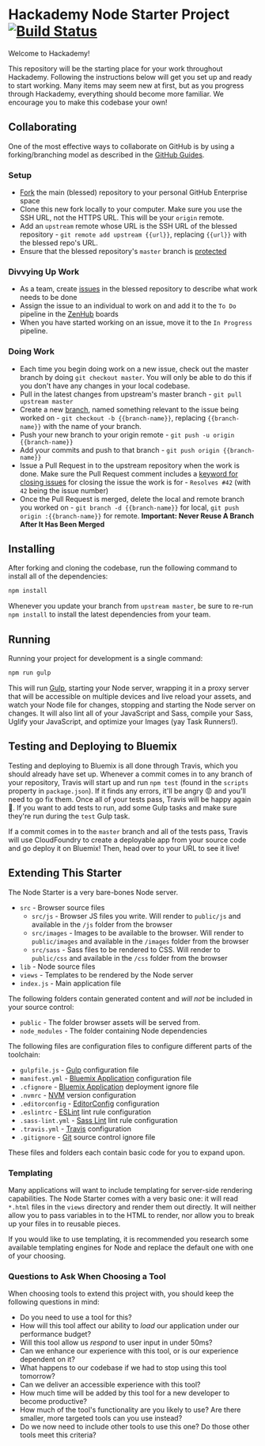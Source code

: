 # Hackademy Node Starter Project [![Build Status](https://travis.ibm.com/hackademy-live/ha15--djwatson.svg?token=xukZzZdyHr3ssbkMSwSf&branch=master)](https://travis.ibm.com/hackademy-live/ha15--djwatson.svg?token=xukZzZdyHr3ssbkMSwSf&branch=master)

Welcome to Hackademy!

This repository will be the starting place for your work throughout Hackademy. Following the instructions below will get you set up and ready to start working. Many items may seem new at first, but as you progress through Hackademy, everything should become more familiar. We encourage you to make this codebase your own!

## Collaborating

One of the most effective ways to collaborate on GitHub is by using a forking/branching model as described in the [GitHub Guides](https://guides.github.com/).

### Setup

* [Fork](https://guides.github.com/activities/forking/) the main (blessed) repository to your personal GitHub Enterprise space
* Clone this new fork locally to your computer. Make sure you use the SSH URL, not the HTTPS URL. This will be your `origin` remote.
* Add an `upstream` remote whose URL is the SSH URL of the blessed repository - `git remote add upstream {{url}}`, replacing `{{url}}` with the blessed repo's URL.
* Ensure that the blessed repository's `master` branch is [protected](https://help.github.com/articles/about-protected-branches/)

### Divvying Up Work

* As a team, create [issues](https://guides.github.com/features/issues/) in the blessed repository to describe what work needs to be done
* Assign the issue to an individual to work on and add it to the `To Do` pipeline in the [ZenHub](ibm.biz/zenhub-install) boards
* When you have started working on an issue, move it to the `In Progress` pipeline.

### Doing Work

* Each time you begin doing work on a new issue, check out the master branch by doing `git checkout master`. You will only be able to do this if you don't have any changes in your local codebase.
* Pull in the latest changes from upstream's master branch - `git pull upstream master`
* Create a new [branch](https://guides.github.com/introduction/flow/), named something relevant to the issue being worked on - `git checkout -b {{branch-name}}`, replacing `{{branch-name}}` with the name of your branch.
* Push your new branch to your origin remote - `git push -u origin {{branch-name}}`
* Add your commits and push to that branch - `git push origin {{branch-name}}`
* Issue a Pull Request in to the upstream repository when the work is done. Make sure the Pull Request comment includes a [keyword for closing issues](https://help.github.com/articles/closing-issues-via-commit-messages/) for closing the issue the work is for - `Resolves #42` (with `42` being the issue number)
* Once the Pull Request is merged, delete the local and remote branch you worked on - `git branch -d {{branch-name}}` for local, `git push origin :{{branch-name}}` for remote. **Important: Never Reuse A Branch After It Has Been Merged**

## Installing

After forking and cloning the codebase, run the following command to install all of the dependencies:

```bash
npm install
```

Whenever you update your branch from `upstream master`, be sure to re-run `npm install` to install the latest dependencies from your team.

## Running

Running your project for development is a single command:

```bash
npm run gulp
```

This will run [Gulp](http://gulpjs.com/), starting your Node server, wrapping it in a proxy server that will be accessible on multiple devices and live reload your assets, and watch your Node file for changes, stopping and starting the Node server on changes. It will also lint all of your JavaScript and Sass, compile your Sass, Uglify your JavaScript, and optimize your Images (yay Task Runners!).

## Testing and Deploying to Bluemix

Testing and deploying to Bluemix is all done through Travis, which you should already have set up. Whenever a commit comes in to any branch of your repository, Travis will start up and run `npm test` (found in the `scripts` property in `package.json`). If it finds any errors, it'll be angry :rage: and you'll need to go fix them. Once all of your tests pass, Travis will be happy again :green_heart:. If you want to add tests to run, add some Gulp tasks and make sure they're run during the `test` Gulp task.

If a commit comes in to the `master` branch and all of the tests pass, Travis will use CloudFoundry to create a deployable app from your source code and go deploy it on Bluemix! Then, head over to your URL to see it live!

## Extending This Starter

The Node Starter is a very bare-bones Node server.

* `src` - Browser source files
  * `src/js` - Browser JS files you write. Will render to `public/js` and available in the `/js` folder from the browser
  * `src/images` - Images to be available to the browser. Will render to `public/images` and available in the `/images` folder from the browser
  * `src/sass` - Sass files to be rendered to CSS. Will render to `public/css` and available in the `/css` folder from the browser
* `lib` - Node source files
* `views` - Templates to be rendered by the Node server
* `index.js` - Main application file

The following folders contain generated content and _will not_ be included in your source control:

* `public` - The folder browser assets will be served from.
* `node_modules` - The folder containing Node dependencies

The following files are configuration files to configure different parts of the toolchain:

* `gulpfile.js` - [Gulp](http://gulpjs.com/) configuration file
* `manifest.yml` - [Bluemix Application](https://docs.cloudfoundry.org/devguide/deploy-apps/manifest.html) configuration file
* `.cfignore` - [Bluemix Application](https://docs.cloudfoundry.org/devguide/deploy-apps/prepare-to-deploy.html) deployment ignore file
* `.nvmrc` - [NVM](https://github.com/creationix/nvm) version configuration
* `.editorconfig` - [EditorConfig](http://editorconfig.org/) configuration
* `.eslintrc` - [ESLint](http://eslint.org/) lint rule configuration
* `.sass-lint.yml` - [Sass Lint](https://github.com/sasstools/sass-lint) lint rule configuration
* `.travis.yml` - [Travis](https://docs.travis-ci.com/user/customizing-the-build/) configuration
* `.gitignore` - [Git](https://git-scm.com/docs/gitignore) source control ignore file

These files and folders each contain basic code for you to expand upon.

### Templating

Many applications will want to include templating for server-side rendering capabilities. The Node Starter comes with a very basic one: it will read `*.html` files in the `views` directory and render them out directly. It will neither allow you to pass variables in to the HTML to render, nor allow you to break up your files in to reusable pieces.

If you would like to use templating, it is recommended you research some available templating engines for Node and replace the default one with one of your choosing.

### Questions to Ask When Choosing a Tool

When choosing tools to extend this project with, you should keep the following questions in mind:

* Do you need to use a tool for this?
* How will this tool affect our ability to _load_ our application under our performance budget?
* Will this tool allow us _respond_ to user input in under 50ms?
* Can we enhance our experience with this tool, or is our experience dependent on it?
* What happens to our codebase if we had to stop using this tool tomorrow?
* Can we deliver an accessible experience with this tool?
* How much time will be added by this tool for a new developer to become productive?
* How much of the tool's functionality are you likely to use? Are there smaller, more targeted tools can you use instead?
* Do we now need to include other tools to use this one? Do those other tools meet this criteria?
